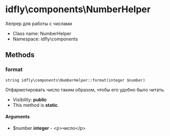 idfly\components\NumberHelper
===============

Хелрер для работы с числами




* Class name: NumberHelper
* Namespace: idfly\components







Methods
-------


### format

    string idfly\components\NumberHelper::format(integer $number)

Отфармотировать число таким образом, чтобы его удобно было читать.



* Visibility: **public**
* This method is **static**.


#### Arguments
* $number **integer** - &lt;p&gt;число&lt;/p&gt;


